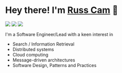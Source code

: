 # Hey there! I'm [Russ Cam](https://forloop.co.uk/blog) 👋

<a href="https://twitter.com/forloop"><img src="https://img.shields.io/badge/-Twitter-1DA1F2?style=flat-square&logo=twitter&logoColor=white"/></a>
<a href="https://www.linkedin.com/in/russellcam/"><img src="https://img.shields.io/badge/-LinkedIn-0A66C2?style=flat-square&logo=linkedin&logoColor=white"/></a>
<a href="https://forloop.co.uk/blog"><img src="https://img.shields.io/badge/-Blog-E44000?style=flat-square&logo=RSS&logoColor=white"/></a>

I'm a Software Engineer/Lead with a keen interest in

- Search / Information Retrieval
- Distributed systems
- Cloud computing
- Message-driven architectures
- Software Design, Patterns and Practices
